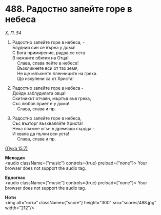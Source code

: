 # 488. Радостно запейте горе в небеса  

*Х. П. 54*  

1. Радостно запейте горе в небеса, -  
Блудний син се върна у дома!  
С Бога примирение, радва се сега  
В нежните обятия на Отца!  
    Слава, слава пейте в небеса!  
    Възкликнете вси от таз земя,  
    Не ще млъкнете пленниците на греха.  
    Що изкупени са от Христа!  

2. Радостно запейте горе в небеса -  
Дойде заблудилата овца!  
Скитникът отчаян, мъртъв във греха,  
Със любов приет е у дома!  
    Слава, слава и пр.  

3. Радостно запейте горе в небеса,  
Със възторг възхваляйте Христа!  
Нека пламне огън в дремящи сърдца -  
И хвала да пълни вси уста!  
    Слава, слава и пр.  

[(Лука 15:7)](http://biblia.bg/index.php?k=42&g=15&s=7)  

__Мелодия__  
<audio className={"music"} controls={true} preload={"none"}><source src="mp3/488.mp3" type="audio/mpeg"/>
Your browser does not support the audio tag.
</audio>  

__Едноглас__  
<audio className={"music"} controls={true} preload={"none"}><source src="transp/488.mp3" type="audio/mpeg"/>
Your browser does not support the audio tag.
</audio>  

__Ноти__  
<img alt="ноти" className={"score"} height="300" src="scores/488.jpg" width="212"/>

